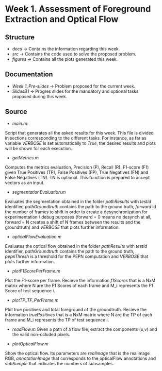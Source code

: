 # Week 1. Assessment of Foreground Extraction and Optical Flow
		
## Structure

* *_docs_* -> Contains the information regarding this week.
* *_src_* -> Contains the code used to solve the proposed problem.
* *_figures_* -> Contains all the plots generated this week.

## Documentation

* *_Week 1_Pre-slides_* -> Problem proposed for the current week.
* *_SlidesB1_* -> Progres slides for the mandatory and optional tasks proposed during this week.

## Source

* *_main.m_*:

Script that generates all the asked results for this week. This file is divided in sections corresponding to the different tasks. For instance, as far as variable _VERBOSE_ is set automatically to _True_, the desired results and plots will be shown for each execution.

* *_getMetrics.m_*

Computes the metrics evaluation, Precision (P), Recall (R), F1-score (F1) given True Positives (TP), False Positives (FP), True Negatives (FN) and False Negatives (TN). TN is optional. This function is prepared to accept vectors as an input.

* *_segmentationEvaluation.m_*

Evaluates the segmentation obtained in the folder _pathResults_ with _testId_ identifier, _pathGroundtruth_ contains the path to the ground truth, _forward_ id the number of frames to shift in order to create a desynchronization for experimentation / debug purposes (forward = 0 means no desynch at all, forward = N creates a shift of N frames between the results and the groundtruth) and _VERBOSE_ that plots further information.

* *_opticalFlowEvaluation.m_*

Evaluates the optical flow obtained in the folder _pathResults_ with _testId_ identifier, _pathGroundtruth_ contains the path to the ground truth, _pepnThresh_ is a threshold for the PEPN computation and _VERBOSE_ that plots further information.

* *_plotF1ScorePerFrame.m_*

Plot the F1-score per frame. Recieve the information _f1Scores_ that is a NxM matrix where N are the F1 Scores of each frame and M_i represents the F1 Score of test sequence i.

* *_plotTP_TF_PerFrame.m_*

Plot true positives and total foreground of the groundtruth. Recieve the information _truePositives_ that is a NxM matrix where N are the TP of each frame and M_i represents the TP of test sequence i.

* *_readFlow.m_*
Given a path of a flow file, extract the components (u,v) and the valid non-ocluded pixels.

* *_plotOpticalFlow.m_*

Show the optical flow. Its parameters are _realImage_ that is the realimage RGB, _annotationImage_ that corresponds to the opticalFlow annotations and _subSample_ that indicates the numbers of subsamples.